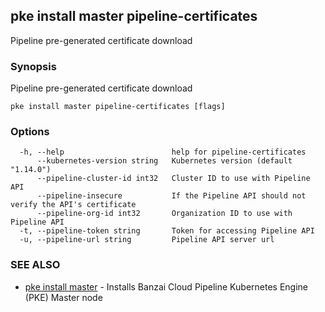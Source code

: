 ## pke install master pipeline-certificates

Pipeline pre-generated certificate download

### Synopsis

Pipeline pre-generated certificate download

```
pke install master pipeline-certificates [flags]
```

### Options

```
  -h, --help                        help for pipeline-certificates
      --kubernetes-version string   Kubernetes version (default "1.14.0")
      --pipeline-cluster-id int32   Cluster ID to use with Pipeline API
      --pipeline-insecure           If the Pipeline API should not verify the API's certificate
      --pipeline-org-id int32       Organization ID to use with Pipeline API
  -t, --pipeline-token string       Token for accessing Pipeline API
  -u, --pipeline-url string         Pipeline API server url
```

### SEE ALSO

* [pke install master](pke_install_master.md)	 - Installs Banzai Cloud Pipeline Kubernetes Engine (PKE) Master node

